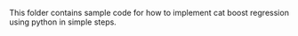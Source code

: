 This folder contains sample code for how to implement cat boost regression using python in simple steps.
